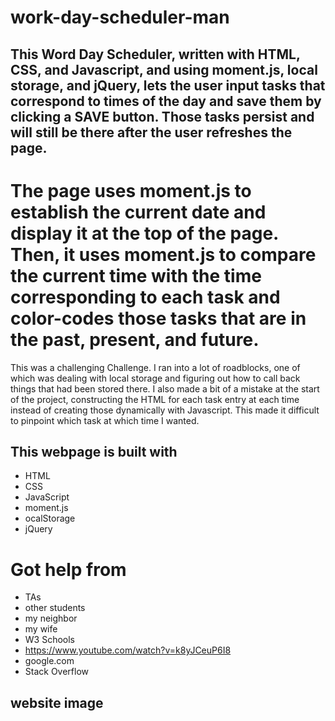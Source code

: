 # work-day-scheduler-man

## This Word Day Scheduler, written with HTML, CSS, and Javascript, and using moment.js, local storage, and jQuery, lets the user input tasks that correspond to times of the day and save them by clicking a SAVE button. Those tasks persist and will still be there after the user refreshes the page.

# The page uses moment.js to establish the current date and display it at the top of the page. Then, it uses moment.js to compare the current time with the time corresponding to each task and color-codes those tasks that are in the past, present, and future.

This was a challenging Challenge. I ran into a lot of roadblocks, one of which was dealing with local storage and figuring out how to call back things that had been stored there. I also made a bit of a mistake at the start of the project, constructing the HTML for each task entry at each time instead of creating those dynamically with Javascript. This made it difficult to pinpoint which task at which time I wanted.

## This webpage is built with

- HTML
- CSS
- JavaScript
- moment.js
- ocalStorage
- jQuery

# Got help from

- TAs
- other students
- my neighbor
- my wife
- W3 Schools
- https://www.youtube.com/watch?v=k8yJCeuP6I8
- google.com
- Stack Overflow

## website image
